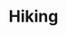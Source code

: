 ---
title: "Hiking"
draft: false
image : "images/gallery/hiking/hiking-5.JPG"
bg_image: "images/page-title.jpg"
category: "Hiking"
---
